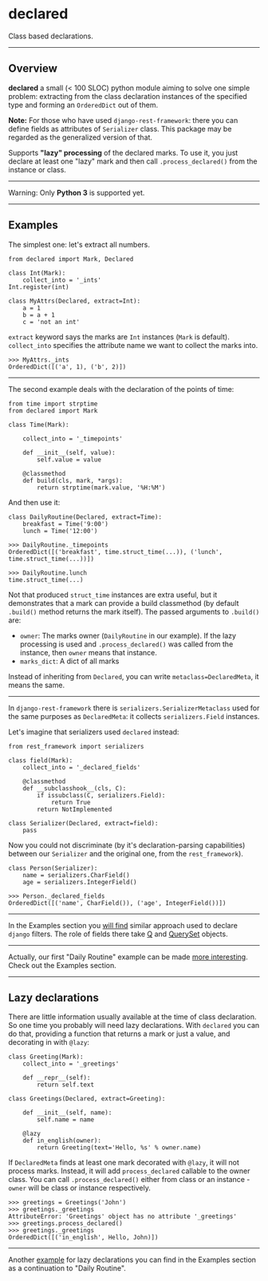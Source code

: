 # declared

Class based declarations.

----------

## Overview

**declared** a small (< 100 SLOC) python module aiming to solve one simple problem:
extracting from the class declaration instances of the specified type and forming an `OrderedDict`
out of them.

**Note:** For those who have used `django-rest-framework`: there you can define fields as attributes of `Serializer` class.
This package may be regarded as the generalized version of that.


Supports **"lazy" processing** of the declared marks. To use it, you just declare at least one "lazy" mark
and then call `.process_declared()` from the instance or class.

-------

Warning: Only **Python 3** is supported yet.

----------

## Examples

The simplest one: let's extract all numbers.

    from declared import Mark, Declared

    class Int(Mark):
        collect_into = '_ints'
    Int.register(int)
    
    class MyAttrs(Declared, extract=Int):
        a = 1
        b = a + 1
        c = 'not an int'
    
`extract` keyword says the marks are `Int` instances (`Mark` is default).          
`collect_into` specifies the attribute name we want to collect the marks into.
    
    >>> MyAttrs._ints
    OrderedDict([('a', 1), ('b', 2)])

-------

The second example deals with the declaration of the points of time:

    from time import strptime
    from declared import Mark

    class Time(Mark):

        collect_into = '_timepoints'

        def __init__(self, value):
            self.value = value

        @classmethod
        def build(cls, mark, *args):
            return strptime(mark.value, '%H:%M')

And then use it:

    class DailyRoutine(Declared, extract=Time):
        breakfast = Time('9:00')
        lunch = Time('12:00')
    
    >>> DailyRoutine._timepoints
    OrderedDict([('breakfast', time.struct_time(...)), ('lunch', time.struct_time(...))])

    >>> DailyRoutine.lunch
    time.struct_time(...)
    
Not that produced `struct_time` instances are extra useful, but it demonstrates that a mark can provide a build classmethod
(by default `.build()` method returns the mark itself). The passed arguments to `.build()` are:

* `owner`: The marks owner (`DailyRoutine` in our example).
           If the lazy processing is used and `.process_declared()` was called from the instance,
           then `owner` means that instance.
* `marks_dict`: A dict of all marks


Instead of inheriting from `Declared`, you can write `metaclass=DeclaredMeta`, it means the same.

---------

In `django-rest-framework` there is `serializers.SerializerMetaclass` used for the same purposes as `DeclaredMeta`:
it collects `serializers.Field` instances.

Let's imagine that serializers used `declared` instead:
    
    from rest_framework import serializers
    
    class field(Mark):
        collect_into = '_declared_fields'
        
        @classmethod
        def __subclasshook__(cls, C):
            if issubclass(C, serializers.Field):
                return True
            return NotImplemented
    
    class Serializer(Declared, extract=field):
        pass

Now you could not discriminate (by it's declaration-parsing capabilities)
between our `Serializer` and the original one, from the `rest_framework`).

    class Person(Serializer):
        name = serializers.CharField()
        age = serializers.IntegerField()

    >>> Person._declared_fields
    OrderedDict([('name', CharField()), ('age', IntegerField())])

---------

In the Examples section you [will find](examples.md#django-filters) similar approach used to declare `django` filters.
The role of fields there take [Q](https://docs.djangoproject.com/en/1.7/ref/models/queries/#django.db.models.Q) and
[QuerySet](https://docs.djangoproject.com/en/1.7/ref/models/querysets/#django.db.models.query.QuerySet) objects.
    
---------

Actually, our first "Daily Routine" example can be made [more interesting](examples.md#daily-routine).
Check out the Examples section.

----------------

## Lazy declarations

There are little information usually available at the time of class declaration. So
one time you probably will need lazy declarations. With `declared` you can do that,
providing a function that returns a mark or just a value, and decorating in with `@lazy`:

    class Greeting(Mark):
        collect_into = '_greetings'
        
        def __repr__(self):
            return self.text
    
    class Greetings(Declared, extract=Greeting):
        
        def __init__(self, name):
            self.name = name
        
        @lazy
        def in_english(owner):
            return Greeting(text='Hello, %s' % owner.name)
        
If `DeclaredMeta` finds at least one mark decorated with `@lazy`, it will not process marks. Instead,
it will add `process_declared` callable to the owner class. You can call `.process_declared()` either from class
or an instance - `owner` will be class or instance respectively.

    >>> greetings = Greetings('John')
    >>> greetings._greetings
    AttributeError: 'Greetings' object has no attribute '_greetings'
    >>> greetings.process_declared()
    >>> greetings._greetings
    OrderedDict([('in_english', Hello, John)])

-------

Another [example](examples.md#lazy-declaration) for lazy declarations you can find in the Examples section as a continuation to "Daily Routine".